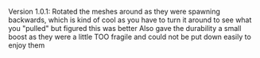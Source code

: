 Version 1.0.1:
     Rotated the meshes around as they were spawning backwards, which is kind of cool as you have to turn it around to see what you "pulled" but figured this was better
     Also gave the durability a small boost as they were a little TOO fragile and could not be put down easily to enjoy them 
